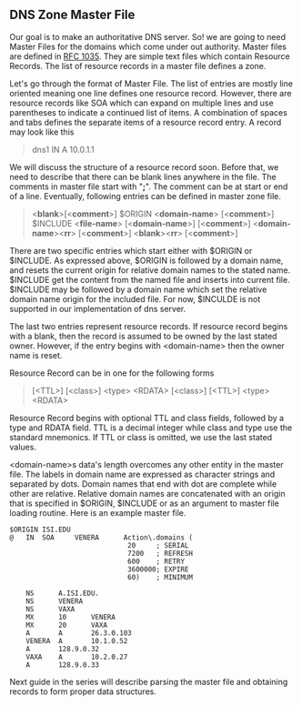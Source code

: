 ## DNS Zone Master File
Our goal is to make an authoritative DNS server. So! we are going to need Master Files for the domains  which come under out authority. Master files are defined in [RFC 1035](https://datatracker.ietf.org/doc/html/rfc1035). They are simple text files which contain Resource Records. The list of resource records in a master file defines a zone.

Let's go through the format of Master File. The list of entries are mostly line oriented meaning one line defines one resource record. However, there are resource records like SOA which can expand on multiple lines and use parentheses to indicate a continued list of items. A combination of spaces and tabs defines the separate items of a resource record entry. A record may look like this 

> dns1	IN	A	10.0.1.1

We will discuss the structure of a resource record soon. Before that, we need to describe that there can be blank lines anywhere in the file. The comments in master file start with "**;**". The comment can be at start or end of a line. Eventually, following entries can be defined in master zone file.

> \<**blank**>[\<**comment**>]
> $ORIGIN \<**domain-name**> [\<**comment**>]
> $INCLUDE \<**file-name**> [\<**domain-name**>] [\<**comment**>]
>  \<**domain-name**>\<**rr**> [\<**comment**>]
>   \<**blank**>\<**rr**> [\<**comment**>]

There are two specific entries which start either with $ORIGIN or $INCLUDE. As expressed above, $ORIGIN is followed by a domain name, and resets the current origin for relative domain names to the stated name. $INCLUDE get the content from the named file and inserts into current file. $INCLUDE may be followed by a domain name which set the relative domain name origin for the included file. For now, $INCULDE is not supported in our implementation of dns server.

The last two entries represent resource records. If resource record begins with a blank, then the record is assumed to be owned by the last stated owner. However, if the entry begins with \<domain-name> then the owner name is reset.

Resource Record can be in one for the following forms

> [\<TTL>] [\<class>] \<type> \<RDATA>
> [\<class>] [\<TTL>] \<type> \<RDATA>

Resource Record begins with optional TTL and class fields, followed by a type and RDATA field. TTL is a decimal integer while class and type use the standard mnemonics. If TTL or class is omitted, we use the last stated values.

\<domain-name>s data's length overcomes any other entity in the master file. The labels in domain name are expressed as character strings and separated by dots. Domain names that end with dot are complete while other are relative. Relative domain names are concatenated with an origin that is specified in $ORIGIN, $INCLUDE or as an argument to master file loading routine. Here is an example master file.

    $ORIGIN ISI.EDU
    @   IN  SOA     VENERA      Action\.domains (
                                 20     ; SERIAL
                                 7200   ; REFRESH
                                 600    ; RETRY
                                 3600000; EXPIRE
                                 60)    ; MINIMUM

        NS      A.ISI.EDU.
        NS      VENERA
        NS      VAXA
        MX      10      VENERA
        MX      20      VAXA
        A       A       26.3.0.103
        VENERA  A       10.1.0.52
        A       128.9.0.32
        VAXA    A       10.2.0.27
        A       128.9.0.33
        
Next guide in the series will describe parsing the master file and obtaining records to form proper data structures.